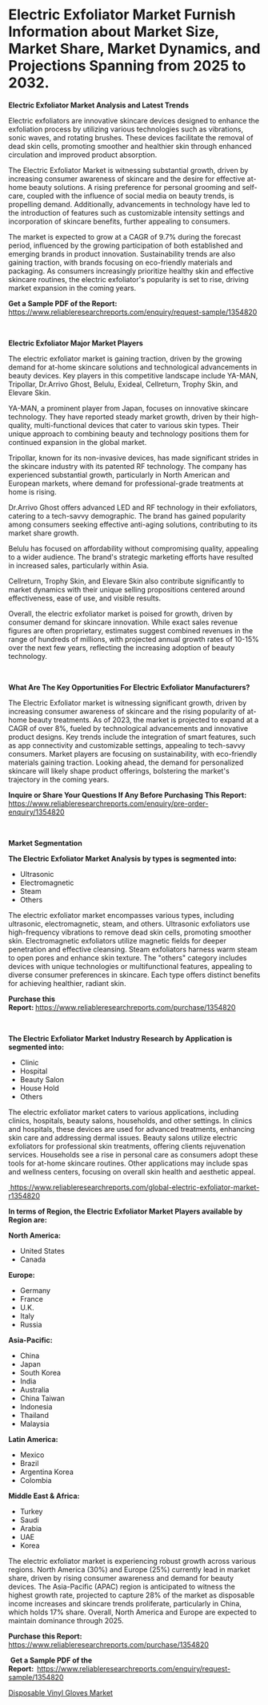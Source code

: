 <p><h1>Electric Exfoliator Market Furnish Information about Market Size, Market Share, Market Dynamics, and Projections Spanning from 2025 to 2032.</h1></p><p><strong>Electric Exfoliator Market Analysis and Latest Trends</strong></p>
<p><p>Electric exfoliators are innovative skincare devices designed to enhance the exfoliation process by utilizing various technologies such as vibrations, sonic waves, and rotating brushes. These devices facilitate the removal of dead skin cells, promoting smoother and healthier skin through enhanced circulation and improved product absorption.</p><p>The Electric Exfoliator Market is witnessing substantial growth, driven by increasing consumer awareness of skincare and the desire for effective at-home beauty solutions. A rising preference for personal grooming and self-care, coupled with the influence of social media on beauty trends, is propelling demand. Additionally, advancements in technology have led to the introduction of features such as customizable intensity settings and incorporation of skincare benefits, further appealing to consumers.</p><p>The market is expected to grow at a CAGR of 9.7% during the forecast period, influenced by the growing participation of both established and emerging brands in product innovation. Sustainability trends are also gaining traction, with brands focusing on eco-friendly materials and packaging. As consumers increasingly prioritize healthy skin and effective skincare routines, the electric exfoliator's popularity is set to rise, driving market expansion in the coming years.</p></p>
<p><strong>Get a Sample PDF of the Report:&nbsp;</strong> <a href="https://www.reliableresearchreports.com/enquiry/request-sample/1354820?utm_campaign=2393&utm_medium=2&utm_source=Github&utm_content=ia&utm_term=09022025&utm_id=electric-exfoliator">https://www.reliableresearchreports.com/enquiry/request-sample/1354820</a></p>
<p>&nbsp;</p>
<p><strong>Electric Exfoliator Major Market Players</strong></p>
<p><p>The electric exfoliator market is gaining traction, driven by the growing demand for at-home skincare solutions and technological advancements in beauty devices. Key players in this competitive landscape include YA-MAN, Tripollar, Dr.Arrivo Ghost, Belulu, Exideal, Cellreturn, Trophy Skin, and Elevare Skin. </p><p>YA-MAN, a prominent player from Japan, focuses on innovative skincare technology. They have reported steady market growth, driven by their high-quality, multi-functional devices that cater to various skin types. Their unique approach to combining beauty and technology positions them for continued expansion in the global market.</p><p>Tripollar, known for its non-invasive devices, has made significant strides in the skincare industry with its patented RF technology. The company has experienced substantial growth, particularly in North American and European markets, where demand for professional-grade treatments at home is rising.</p><p>Dr.Arrivo Ghost offers advanced LED and RF technology in their exfoliators, catering to a tech-savvy demographic. The brand has gained popularity among consumers seeking effective anti-aging solutions, contributing to its market share growth.</p><p>Belulu has focused on affordability without compromising quality, appealing to a wider audience. The brand's strategic marketing efforts have resulted in increased sales, particularly within Asia.</p><p>Cellreturn, Trophy Skin, and Elevare Skin also contribute significantly to market dynamics with their unique selling propositions centered around effectiveness, ease of use, and visible results.</p><p>Overall, the electric exfoliator market is poised for growth, driven by consumer demand for skincare innovation. While exact sales revenue figures are often proprietary, estimates suggest combined revenues in the range of hundreds of millions, with projected annual growth rates of 10-15% over the next few years, reflecting the increasing adoption of beauty technology.</p></p>
<p>&nbsp;</p>
<p><strong>What Are The Key Opportunities For Electric Exfoliator Manufacturers?</strong></p>
<p><p>The Electric Exfoliator market is witnessing significant growth, driven by increasing consumer awareness of skincare and the rising popularity of at-home beauty treatments. As of 2023, the market is projected to expand at a CAGR of over 8%, fueled by technological advancements and innovative product designs. Key trends include the integration of smart features, such as app connectivity and customizable settings, appealing to tech-savvy consumers. Market players are focusing on sustainability, with eco-friendly materials gaining traction. Looking ahead, the demand for personalized skincare will likely shape product offerings, bolstering the market's trajectory in the coming years.</p></p>
<p><strong>Inquire or Share Your Questions If Any Before Purchasing This Report:</strong> <a href="https://www.reliableresearchreports.com/enquiry/pre-order-enquiry/1354820?utm_campaign=2393&utm_medium=2&utm_source=Github&utm_content=ia&utm_term=09022025&utm_id=electric-exfoliator">https://www.reliableresearchreports.com/enquiry/pre-order-enquiry/1354820</a></p>
<p>&nbsp;</p>
<p><strong>Market Segmentation</strong></p>
<p><strong>The Electric Exfoliator Market Analysis by types is segmented into:</strong></p>
<p><ul><li>Ultrasonic</li><li>Electromagnetic</li><li>Steam</li><li>Others</li></ul></p>
<p><p>The electric exfoliator market encompasses various types, including ultrasonic, electromagnetic, steam, and others. Ultrasonic exfoliators use high-frequency vibrations to remove dead skin cells, promoting smoother skin. Electromagnetic exfoliators utilize magnetic fields for deeper penetration and effective cleansing. Steam exfoliators harness warm steam to open pores and enhance skin texture. The "others" category includes devices with unique technologies or multifunctional features, appealing to diverse consumer preferences in skincare. Each type offers distinct benefits for achieving healthier, radiant skin.</p></p>
<p><strong>Purchase this Report:&nbsp;</strong><a href="https://www.reliableresearchreports.com/purchase/1354820?utm_campaign=2393&utm_medium=2&utm_source=Github&utm_content=ia&utm_term=09022025&utm_id=electric-exfoliator">https://www.reliableresearchreports.com/purchase/1354820</a></p>
<p>&nbsp;</p>
<p><strong>The Electric Exfoliator Market Industry Research by Application is segmented into:</strong></p>
<p><ul><li>Clinic</li><li>Hospital</li><li>Beauty Salon</li><li>House Hold</li><li>Others</li></ul></p>
<p><p>The electric exfoliator market caters to various applications, including clinics, hospitals, beauty salons, households, and other settings. In clinics and hospitals, these devices are used for advanced treatments, enhancing skin care and addressing dermal issues. Beauty salons utilize electric exfoliators for professional skin treatments, offering clients rejuvenation services. Households see a rise in personal care as consumers adopt these tools for at-home skincare routines. Other applications may include spas and wellness centers, focusing on overall skin health and aesthetic appeal.</p></p>
<p><a href="https://www.reliableresearchreports.com/global-electric-exfoliator-market-r1354820?utm_campaign=2393&utm_medium=2&utm_source=Github&utm_content=ia&utm_term=09022025&utm_id=electric-exfoliator">&nbsp;https://www.reliableresearchreports.com/global-electric-exfoliator-market-r1354820</a></p>
<p><strong>In terms of Region, the Electric Exfoliator Market Players available by Region are:</strong></p>
<p>
    <p> <strong> North America: </strong>
        <ul>
            <li>United States</li>
            <li>Canada</li>
        </ul>
        </p> 
    <p> <strong> Europe: </strong>
        <ul>
            <li>Germany</li>
            <li>France</li>
            <li>U.K.</li>
            <li>Italy</li>
            <li>Russia</li>
        </ul>
        </p> 
    <p> <strong> Asia-Pacific: </strong>
        <ul>
            <li>China</li>
            <li>Japan</li>
            <li>South Korea</li>
            <li>India</li>
            <li>Australia</li>
            <li>China Taiwan</li>
            <li>Indonesia</li>
            <li>Thailand</li>
            <li>Malaysia</li>
        </ul>
        </p> 
    <p> <strong> Latin America: </strong>
        <ul>
            <li>Mexico</li>
            <li>Brazil</li>
            <li>Argentina Korea</li>
            <li>Colombia</li>
        </ul>
        </p> 
    <p> <strong> Middle East & Africa: </strong>
        <ul>
            <li>Turkey</li>
            <li>Saudi</li>
            <li>Arabia</li>
            <li>UAE</li>
            <li>Korea</li>
        </ul>
    </p>
    </p>
<p><p>The electric exfoliator market is experiencing robust growth across various regions. North America (30%) and Europe (25%) currently lead in market share, driven by rising consumer awareness and demand for beauty devices. The Asia-Pacific (APAC) region is anticipated to witness the highest growth rate, projected to capture 28% of the market as disposable income increases and skincare trends proliferate, particularly in China, which holds 17% share. Overall, North America and Europe are expected to maintain dominance through 2025.</p></p>
<p><strong>Purchase this Report: </strong><a href="https://www.reliableresearchreports.com/purchase/1354820?utm_campaign=2393&utm_medium=2&utm_source=Github&utm_content=ia&utm_term=09022025&utm_id=electric-exfoliator">https://www.reliableresearchreports.com/purchase/1354820</a></p>
<p>&nbsp;<strong>Get a Sample PDF of the Report:&nbsp;&nbsp;</strong><a href="https://www.reliableresearchreports.com/enquiry/request-sample/1354820?utm_campaign=2393&utm_medium=2&utm_source=Github&utm_content=ia&utm_term=09022025&utm_id=electric-exfoliator">https://www.reliableresearchreports.com/enquiry/request-sample/1354820</a></p>
<p><strong></strong></p>
<p><p><a href="https://github.com/techerghalim/Market-Research-Report-List-1/blob/main/disposable-vinyl-gloves-market.md?utm_campaign=2393&utm_medium=2&utm_source=Github&utm_content=ia&utm_term=09022025&utm_id=electric-exfoliator">Disposable Vinyl Gloves Market</a></p></p>